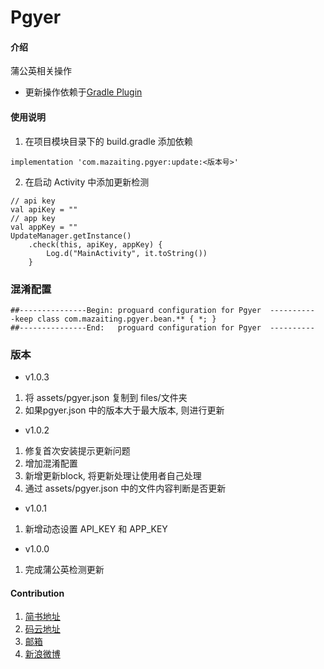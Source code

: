 # Pgyer

#### 介绍
 蒲公英相关操作
 - 更新操作依赖于[Gradle Plugin](https://github.com/mazaiting/GradlePlugin)

#### 使用说明

1. 在项目模块目录下的 build.gradle 添加依赖

```
implementation 'com.mazaiting.pgyer:update:<版本号>'
```

2. 在启动 Activity 中添加更新检测

```
// api key
val apiKey = ""
// app key
val appKey = ""
UpdateManager.getInstance()
    .check(this, apiKey, appKey) {
        Log.d("MainActivity", it.toString())
    }
```

### 混淆配置

```
##---------------Begin: proguard configuration for Pgyer  ----------
-keep class com.mazaiting.pgyer.bean.** { *; }
##---------------End:   proguard configuration for Pgyer  ----------
```

### 版本

- v1.0.3
1. 将 assets/pgyer.json 复制到 files/文件夹
2. 如果pgyer.json 中的版本大于最大版本, 则进行更新

- v1.0.2
1. 修复首次安装提示更新问题
2. 增加混淆配置
3. 新增更新block, 将更新处理让使用者自己处理
4. 通过 assets/pgyer.json 中的文件内容判断是否更新

- v1.0.1
1. 新增动态设置 API_KEY 和 APP_KEY

- v1.0.0
1. 完成蒲公英检测更新

#### Contribution

1. [简书地址](https://www.jianshu.com/u/5d2cb4bfeb15)
2. [码云地址](https://gitee.com/)
3. [邮箱](mailto:zaitingma@foxmail.com)
4. [新浪微博](http://blog.sina.com.cn/mazaiting)
